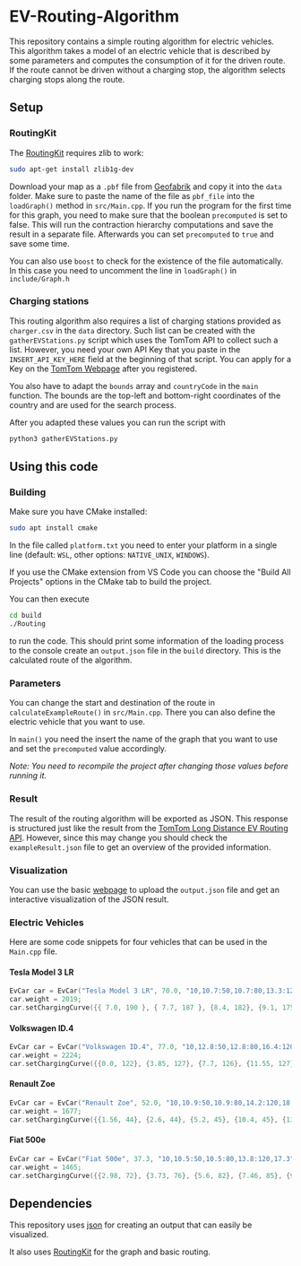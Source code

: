 # EV-Routing-Algorithm

This repository contains a simple routing algorithm for electric vehicles. This algorithm takes a model of an electric vehicle that is described by some parameters and computes the consumption of it for the driven route. If the route cannot be driven without a charging stop, the algorithm selects charging stops along the route.

## Setup

### RoutingKit

The [RoutingKit](https://github.com/RoutingKit/RoutingKit) requires zlib to work:

```bash
sudo apt-get install zlib1g-dev
```

Download your map as a `.pbf` file from [Geofabrik](https://download.geofabrik.de/index.html) and copy it into the `data` folder. Make sure to paste the name of the file as `pbf_file` into the `loadGraph()` method in `src/Main.cpp`. If you run the program for the first time for this graph, you need to make sure that the boolean `precomputed` is set to false. This will run the contraction hierarchy computations and save the result in a separate file. Afterwards you can set `precomputed` to `true` and save some time.

You can also use `boost` to check for the existence of the file automatically. In this case you need to uncomment the line in `loadGraph()` in `include/Graph.h`

### Charging stations

This routing algorithm also requires a list of charging stations provided as `charger.csv` in the `data` directory. Such list can be created with the `gatherEVStations.py` script which uses the TomTom API to collect such a list. However, you need your own API Key that you paste in the `INSERT_API_KEY_HERE` field at the beginning of that script. You can apply for a Key on the [TomTom Webpage](https://developer.tomtom.com/user/me/apps) after you registered.

You also have to adapt the `bounds` array and `countryCode` in the `main` function. The bounds are the top-left and bottom-right coordinates of the country and are used for the search process.

After you adapted these values you can run the script with

```bash
python3 gatherEVStations.py
```

## Using this code

### Building

Make sure you have CMake installed:

```bash
sudo apt install cmake
```

In the file called `platform.txt` you need to enter your platform in a single line (default: `WSL`, other options: `NATIVE_UNIX`, `WINDOWS`).

If you use the CMake extension from VS Code you can choose the "Build All Projects" options in the CMake tab to build the project.

You can then execute

```bash
cd build
./Routing
```

to run the code. This should print some information of the loading process to the console create an `output.json` file in the `build` directory. This is the calculated route of the algorithm.

### Parameters

You can change the start and destination of the route in `calculateExampleRoute()` in `src/Main.cpp`. There you can also define the electric vehicle that you want to use.

In `main()` you need the insert the name of the graph that you want to use and set the `precomputed` value accordingly.

_Note: You need to recompile the project after changing those values before running it._

### Result

The result of the routing algorithm will be exported as JSON.  This response is structured just like the result from the [TomTom Long Distance EV Routing API](https://developer.tomtom.com/routing-api/documentation/extended-routing/long-distance-ev-routing#response-data). However, since this may change you should check the `exampleResult.json` file to get an overview of the provided information.

### Visualization

You can use the basic [webpage](https://electricvehiclechargingcoverage.github.io/OverheadVisualization/EV-Routing-Algorithm) to upload the `output.json` file and get an interactive visualization of the JSON result.

### Electric Vehicles

Here are some code snippets for four vehicles that can be used in the `Main.cpp` file.

#### Tesla Model 3 LR

```cpp
EvCar car = EvCar("Tesla Model 3 LR", 70.0, "10,10.7:50,10.7:80,13.3:120,16.3");
car.weight = 2019;
car.setChargingCurve({{ 7.0, 190 }, { 7.7, 187 }, {8.4, 182}, {9.1, 175}, {9.8, 170}, {10.5, 166}, {11.2, 162}, {11.9, 159}, {12.6, 156}, {14.0, 150}, {14.7, 148}, {15.4, 147}, {16.1, 145}, {16.8, 144}, {18.9, 138}, {19.6, 136}, {21.7, 131}, {22.4, 128}, {23.1, 126}, {23.8, 124}, {24.5, 122}, {25.2, 120}, {25.9, 118}, {26.6, 116}, {28.7, 109}, {30.8, 102}, {31.5, 99}, {32.2, 97}, {32.9, 95}, {33.6, 92}, {34.3, 90}, {35.0, 88}, {35.7, 86}, {36.4, 85}, {37.1, 83}, {37.8, 81}, {38.5, 79}, {39.2, 77}, {39.9, 75}, {40.6, 72}, {41.3, 70}, {42.0, 69}, {42.7, 67}, {43.4, 66}, {44.1, 64}, {44.8, 64}, {46.9, 60}, {50.4, 56}, {51.1, 54}, {53.9, 50}, {56.7, 45}, {59.5, 40}});
```

#### Volkswagen ID.4

```cpp
EvCar car = EvCar("Volkswagen ID.4", 77.0, "10,12.8:50,12.8:80,16.4:120,20.5");
car.weight = 2224;
car.setChargingCurve({{0.0, 122}, {3.85, 127}, {7.7, 126}, {11.55, 127}, {15.4, 127}, {19.25, 126}, {23.1, 124}, {26.95, 117}, {30.8, 108}, {34.65, 99}, {38.5, 92}, {42.35, 85}, {46.2, 75}, {50.05, 68}, {53.9, 65}, {57.75, 64}, {61.6, 60}, {65.45, 43}, {69.3, 35}, {73.15, 26}});
```

#### Renault Zoe

```cpp
EvCar car = EvCar("Renault Zoe", 52.0, "10,10.9:50,10.9:80,14.2:120,18.2");
car.weight = 1677;
car.setChargingCurve({{1.56, 44}, {2.6, 44}, {5.2, 45}, {10.4, 45}, {13.0, 46}, {15.6, 44}, {18.2, 42}, {20.8, 40}, {23.4, 39}, {26.0, 36}, {28.6, 33}, {31.2, 31}, {33.8, 29}, {36.4, 26}, {39.0, 25}, {41.6, 24}});
```

#### Fiat 500e

```cpp
EvCar car = EvCar("Fiat 500e", 37.3, "10,10.5:50,10.5:80,13.8:120,17.3");
car.weight = 1465;
car.setChargingCurve({{2.98, 72}, {3.73, 76}, {5.6, 82}, {7.46, 85}, {9.32, 82}, {11.19, 80}, {13.06, 74}, {14.92, 68}, {16.78, 67}, {18.65, 66}, {20.52, 58}, {22.38, 53}, {24.24, 53}, {26.11, 51}, {27.98, 47}, {29.84, 44}, {31.7, 15}});
```

## Dependencies

This repository uses [json](https://github.com/nlohmann/json) for creating an output that can easily be visualized.

It also uses [RoutingKit](https://github.com/RoutingKit/RoutingKit) for the graph and basic routing.
